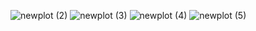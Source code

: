 ![newplot (2)](https://github.com/MahmoudIbrahims/MahmoudIbrahims-Sentimental_Analysis_of_the_Restaurant/assets/121377479/14ea1205-2e9f-4d24-b0ef-ab94cf3428b9)
![newplot (3)](https://github.com/MahmoudIbrahims/MahmoudIbrahims-Sentimental_Analysis_of_the_Restaurant/assets/121377479/7bb94a75-18fc-4464-aa1a-2870434d4d4d)
![newplot (4)](https://github.com/MahmoudIbrahims/MahmoudIbrahims-Sentimental_Analysis_of_the_Restaurant/assets/121377479/4ba6b00a-5d7e-4276-b345-6fa4811785ed)
![newplot (5)](https://github.com/MahmoudIbrahims/MahmoudIbrahims-Sentimental_Analysis_of_the_Restaurant/assets/121377479/1b237ace-83da-4cd0-9b20-6efc409aa397)
